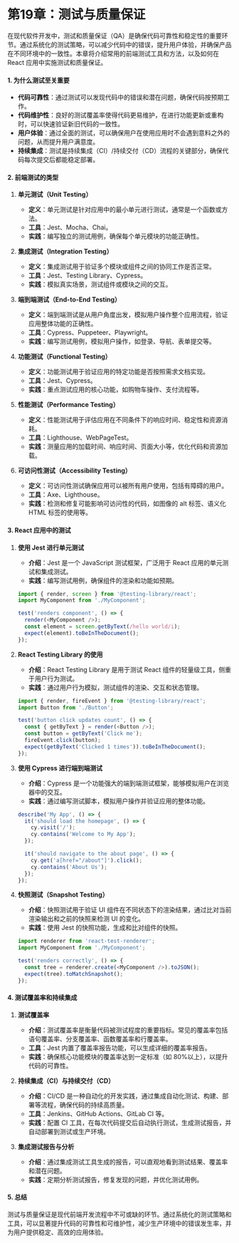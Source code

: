 # 第19章：测试与质量保证

在现代软件开发中，测试和质量保证（QA）是确保代码可靠性和稳定性的重要环节。通过系统化的测试策略，可以减少代码中的错误，提升用户体验，并确保产品在不同环境中的一致性。本章将介绍常用的前端测试工具和方法，以及如何在 React 应用中实施测试和质量保证。

#### 1. **为什么测试至关重要**

- **代码可靠性**：通过测试可以发现代码中的错误和潜在问题，确保代码按预期工作。
- **代码维护性**：良好的测试覆盖率使得代码更易维护，在进行功能更新或重构时，可以快速验证新旧代码的一致性。
- **用户体验**：通过全面的测试，可以确保用户在使用应用时不会遇到意料之外的问题，从而提升用户满意度。
- **持续集成**：测试是持续集成（CI）/持续交付（CD）流程的关键部分，确保代码每次提交后都能稳定部署。

#### 2. **前端测试的类型**

1. **单元测试（Unit Testing）**
   - **定义**：单元测试是针对应用中的最小单元进行测试，通常是一个函数或方法。
   - **工具**：Jest、Mocha、Chai。
   - **实践**：编写独立的测试用例，确保每个单元模块的功能正确性。

2. **集成测试（Integration Testing）**
   - **定义**：集成测试用于验证多个模块或组件之间的协同工作是否正常。
   - **工具**：Jest、Testing Library、Cypress。
   - **实践**：模拟真实场景，测试组件或模块之间的交互。

3. **端到端测试（End-to-End Testing）**
   - **定义**：端到端测试是从用户角度出发，模拟用户操作整个应用流程，验证应用整体功能的正确性。
   - **工具**：Cypress、Puppeteer、Playwright。
   - **实践**：编写测试用例，模拟用户操作，如登录、导航、表单提交等。

4. **功能测试（Functional Testing）**
   - **定义**：功能测试用于验证应用的特定功能是否按照需求文档实现。
   - **工具**：Jest、Cypress。
   - **实践**：重点测试应用的核心功能，如购物车操作、支付流程等。

5. **性能测试（Performance Testing）**
   - **定义**：性能测试用于评估应用在不同条件下的响应时间、稳定性和资源消耗。
   - **工具**：Lighthouse、WebPageTest。
   - **实践**：测量应用的加载时间、响应时间、页面大小等，优化代码和资源加载。

6. **可访问性测试（Accessibility Testing）**
   - **定义**：可访问性测试确保应用可以被所有用户使用，包括有障碍的用户。
   - **工具**：Axe、Lighthouse。
   - **实践**：检测和修复可能影响可访问性的代码，如图像的 alt 标签、语义化 HTML 标签的使用等。

#### 3. **React 应用中的测试**

1. **使用 Jest 进行单元测试**
   - **介绍**：Jest 是一个 JavaScript 测试框架，广泛用于 React 应用的单元测试和集成测试。
   - **实践**：编写测试用例，确保组件的渲染和功能如预期。

   ```javascript
   import { render, screen } from '@testing-library/react';
   import MyComponent from './MyComponent';

   test('renders component', () => {
     render(<MyComponent />);
     const element = screen.getByText(/hello world/i);
     expect(element).toBeInTheDocument();
   });
   ```

2. **React Testing Library 的使用**
   - **介绍**：React Testing Library 是用于测试 React 组件的轻量级工具，侧重于用户行为测试。
   - **实践**：通过用户行为模拟，测试组件的渲染、交互和状态管理。

   ```javascript
   import { render, fireEvent } from '@testing-library/react';
   import Button from './Button';

   test('button click updates count', () => {
     const { getByText } = render(<Button />);
     const button = getByText('Click me');
     fireEvent.click(button);
     expect(getByText('Clicked 1 times')).toBeInTheDocument();
   });
   ```

3. **使用 Cypress 进行端到端测试**
   - **介绍**：Cypress 是一个功能强大的端到端测试框架，能够模拟用户在浏览器中的交互。
   - **实践**：通过编写测试脚本，模拟用户操作并验证应用的整体功能。

   ```javascript
   describe('My App', () => {
     it('should load the homepage', () => {
       cy.visit('/');
       cy.contains('Welcome to My App');
     });

     it('should navigate to the about page', () => {
       cy.get('a[href="/about"]').click();
       cy.contains('About Us');
     });
   });
   ```

4. **快照测试（Snapshot Testing）**
   - **介绍**：快照测试用于验证 UI 组件在不同状态下的渲染结果，通过比对当前渲染输出和之前的快照来检测 UI 的变化。
   - **实践**：使用 Jest 的快照功能，生成和比对组件的快照。

   ```javascript
   import renderer from 'react-test-renderer';
   import MyComponent from './MyComponent';

   test('renders correctly', () => {
     const tree = renderer.create(<MyComponent />).toJSON();
     expect(tree).toMatchSnapshot();
   });
   ```

#### 4. **测试覆盖率和持续集成**

1. **测试覆盖率**
   - **介绍**：测试覆盖率是衡量代码被测试程度的重要指标。常见的覆盖率包括语句覆盖率、分支覆盖率、函数覆盖率和行覆盖率。
   - **工具**：Jest 内置了覆盖率报告功能，可以生成详细的覆盖率报告。
   - **实践**：确保核心功能模块的覆盖率达到一定标准（如 80%以上），以提升代码的可靠性。

2. **持续集成（CI）与持续交付（CD）**
   - **介绍**：CI/CD 是一种自动化的开发实践，通过集成自动化测试、构建、部署等流程，确保代码的持续高质量。
   - **工具**：Jenkins、GitHub Actions、GitLab CI 等。
   - **实践**：配置 CI 工具，在每次代码提交后自动执行测试，生成测试报告，并自动部署到测试或生产环境。

3. **集成测试报告与分析**
   - **介绍**：通过集成测试工具生成的报告，可以直观地看到测试结果、覆盖率和潜在问题。
   - **实践**：定期分析测试报告，修复发现的问题，并优化测试用例。

#### 5. **总结**

测试与质量保证是现代前端开发流程中不可或缺的环节。通过系统化的测试策略和工具，可以显著提升代码的可靠性和可维护性，减少生产环境中的错误发生率，并为用户提供稳定、高效的应用体验。